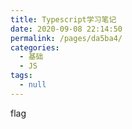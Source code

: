 ```yaml
---
title: Typescript学习笔记
date: 2020-09-08 22:14:50
permalink: /pages/da5ba4/
categories: 
  - 基础
  - JS
tags: 
  - null
---
```

flag